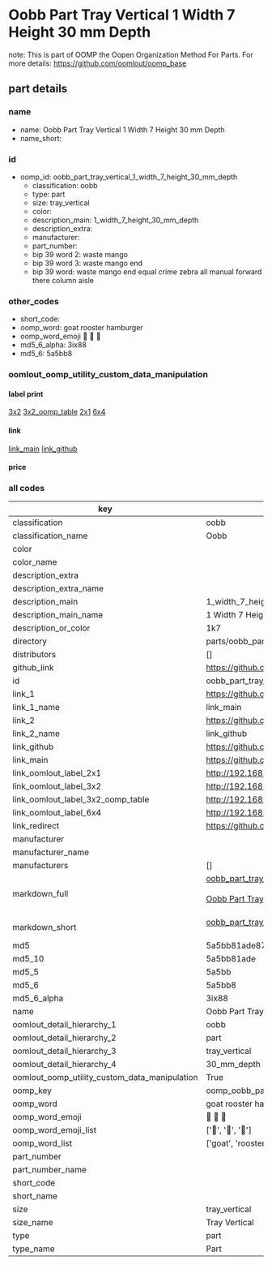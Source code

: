 # Oobb Part Tray Vertical 1 Width 7 Height 30 mm Depth  

note: This is part of OOMP the Oopen Organization Method For Parts. For more details: https://github.com/oomlout/oomp_base

##  part details
  







### name
* name: Oobb Part Tray Vertical 1 Width 7 Height 30 mm Depth
* name_short: 
### id
* oomp_id: oobb_part_tray_vertical_1_width_7_height_30_mm_depth
  * classification: oobb
  * type: part
  * size: tray_vertical
  * color: 
  * description_main: 1_width_7_height_30_mm_depth
  * description_extra: 
  * manufacturer: 
  * part_number: 
  * bip 39 word 2: waste mango
  * bip 39 word 3: waste mango end
  * bip 39 word: waste mango end equal crime zebra all manual forward there column aisle

### other_codes
* short_code: 
* oomp_word: goat rooster hamburger
* oomp_word_emoji :goat: :rooster: :hamburger:
* md5_6_alpha: 3ix88
* md5_6: 5a5bb8






### oomlout_oomp_utility_custom_data_manipulation
#### label print
[3x2](http://192.168.1.245:1112/?label=oomp%203ix88)
[3x2_oomp_table](http://192.168.1.108:1112/?label=oomp%203ix88)
[2x1](http://192.168.1.242:1112/?label=oomp%203ix88)
[6x4](http://192.168.1.55:1112/?label=oomp%203ix88)    

#### link

[link_main](https://github.com/oomlout/oomlout_oomp_version_1_messy/tree/main/parts/oobb_part_tray_vertical_1_width_7_height_30_mm_depth) [link_github](https://github.com/oomlout/oomlout_oomp_version_1_messy/tree/main/parts/oobb_part_tray_vertical_1_width_7_height_30_mm_depth)                             

#### price







### all codes 
| key | value |  
| --- | --- |  
| classification | oobb |  
| classification_name | Oobb |  
| color |  |  
| color_name |  |  
| description_extra |  |  
| description_extra_name |  |  
| description_main | 1_width_7_height_30_mm_depth |  
| description_main_name | 1 Width 7 Height 30 mm Depth |  
| description_or_color | 1k7 |  
| directory | parts/oobb_part_tray_vertical_1_width_7_height_30_mm_depth |  
| distributors | [] |  
| github_link | https://github.com/oomlout/oomlout_oomp_part_src/tree/main/parts/oobb_part_tray_vertical_1_width_7_height_30_mm_depth |  
| id | oobb_part_tray_vertical_1_width_7_height_30_mm_depth |  
| link_1 | https://github.com/oomlout/oomlout_oomp_version_1_messy/tree/main/parts/oobb_part_tray_vertical_1_width_7_height_30_mm_depth |  
| link_1_name | link_main |  
| link_2 | https://github.com/oomlout/oomlout_oomp_version_1_messy/tree/main/parts/oobb_part_tray_vertical_1_width_7_height_30_mm_depth |  
| link_2_name | link_github |  
| link_github | https://github.com/oomlout/oomlout_oomp_version_1_messy/tree/main/parts/oobb_part_tray_vertical_1_width_7_height_30_mm_depth |  
| link_main | https://github.com/oomlout/oomlout_oomp_version_1_messy/tree/main/parts/oobb_part_tray_vertical_1_width_7_height_30_mm_depth |  
| link_oomlout_label_2x1 | http://192.168.1.242:1112/?label=oomp%203ix88 |  
| link_oomlout_label_3x2 | http://192.168.1.245:1112/?label=oomp%203ix88 |  
| link_oomlout_label_3x2_oomp_table | http://192.168.1.108:1112/?label=oomp%203ix88 |  
| link_oomlout_label_6x4 | http://192.168.1.55:1112/?label=oomp%203ix88 |  
| link_redirect | https://github.com/oomlout/oomlout_oomp_version_1_messy/tree/main/parts/oobb_part_tray_vertical_1_width_7_height_30_mm_depth |  
| manufacturer |  |  
| manufacturer_name |  |  
| manufacturers | [] |  
| markdown_full | [oobb_part_tray_vertical_1_width_7_height_30_mm_depth](none)<br>[](none)<br>[Oobb Part Tray Vertical 1 Width 7 Height 30 Mm Depth](none)<br><br> |  
| markdown_short | [oobb_part_tray_vertical_1_width_7_height_30_mm_depth](none)<br><br> |  
| md5 | 5a5bb81ade8760cffe19c4c09321cfbd |  
| md5_10 | 5a5bb81ade |  
| md5_5 | 5a5bb |  
| md5_6 | 5a5bb8 |  
| md5_6_alpha | 3ix88 |  
| name | Oobb Part Tray Vertical 1 Width 7 Height 30 mm Depth |  
| oomlout_detail_hierarchy_1 | oobb |  
| oomlout_detail_hierarchy_2 | part |  
| oomlout_detail_hierarchy_3 | tray_vertical |  
| oomlout_detail_hierarchy_4 | 30_mm_depth |  
| oomlout_oomp_utility_custom_data_manipulation | True |  
| oomp_key | oomp_oobb_part_tray_vertical_1_width_7_height_30_mm_depth |  
| oomp_word | goat rooster hamburger |  
| oomp_word_emoji | :goat: :rooster: :hamburger: |  
| oomp_word_emoji_list | [':goat:', ':rooster:', ':hamburger:'] |  
| oomp_word_list | ['goat', 'rooster', 'hamburger'] |  
| part_number |  |  
| part_number_name |  |  
| short_code |  |  
| short_name |  |  
| size | tray_vertical |  
| size_name | Tray Vertical |  
| type | part |  
| type_name | Part |  
